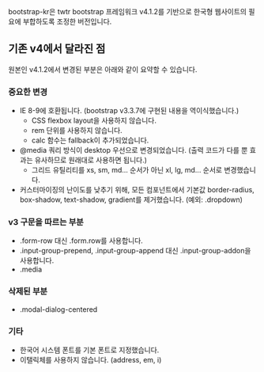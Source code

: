 bootstrap-kr은 twtr bootstrap 프레임워크 v4.1.2를 기반으로 한국형 웹사이트의 필요에 부합하도록 조정한 버전입니다.

## 기존 v4에서 달라진 점
원본인 v4.1.2에서 변경된 부분은 아래와 같이 요약할 수 있습니다.


### 중요한 변경
- IE 8-9에 호환됩니다. (bootstrap v3.3.7에 구현된 내용을 역이식했습니다.)
  - CSS flexbox layout을 사용하지 않습니다.
  - rem 단위를 사용하지 않습니다.
  - calc 함수는 fallback이 추가되었습니다.
- @media 쿼리 방식이 desktop 우선으로 변경되었습니다. (출력 코드가 다를 뿐 효과는 유사하므로 원래대로 사용하면 됩니다.)
  - 그리드 유틸리티를 xs, sm, md... 순서가 아닌 xl, lg, md... 순서로 변경했습니다.
- 커스터마이징의 난이도를 낮추기 위해, 모든 컴포넌트에서 기본값 border-radius, box-shadow, text-shadow, gradient를 제거했습니다. (예외: .dropdown)

### v3 구문을 따르는 부분
- .form-row 대신 .form.row를 사용합니다.
- .input-group-prepend, .input-group-append 대신 .input-group-addon을 사용합니다.
- .media

### 삭제된 부분
- .modal-dialog-centered

### 기타
- 한국어 시스템 폰트를 기본 폰트로 지정했습니다.
- 이탤릭체를 사용하지 않습니다. (address, em, i)
